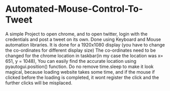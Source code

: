 # Automated-Mouse-Control-To-Tweet
A simple Project to open chrome, and to open twitter, login with the credentials and post a tweet on its own. Done using Keyboard and Mouse automation libraries.
It is done for a 1920x1080 display (you have to change the co-ordinates for different display size)
The co-ordinates need to be changed for the chrome location in taskbar(in my case the location was x= 651, y = 1048), You can easily find the accurate location using pyautogui.position() function.
Do no remove time.sleep to make it look magical, because loading website takes some time, and if the mouse if clicked before the loading is completed, it wont register the click and the  further clicks will be misplaced.
